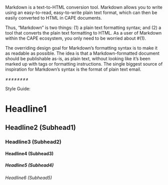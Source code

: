 Markdown is a text-to-HTML conversion tool. Markdown allows you to write using an easy-to-read, easy-to-write plain text format, which can then be easily converted to HTML in CAPE documents.

Thus, “Markdown” is two things: (1) a plain text formatting syntax; and (2) a tool that converts the plain text formatting to HTML. As a user of Markdown within the CAPE ecosystem, you only need to be worried about #(1).

The overriding design goal for Markdown’s formatting syntax is to make it as readable as possible. The idea is that a Markdown-formatted document should be publishable as-is, as plain text, without looking like it’s been marked up with tags or formatting instructions. The single biggest source of inspiration for Markdown’s syntax is the format of plain text email.

≠≠≠≠≠≠≠≠

Style Guide:

# Headline1
## Headline2 (Subhead1)
### Headline3 (Subhead2)
#### Headline4 (Subhead3)
##### Headline5 (Subhead4)
###### Headline6 (Subhead5)

